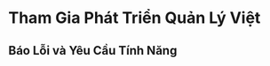 Tham Gia Phát Triển Quản Lý Việt
================================

Báo Lỗi và Yêu Cầu Tính Năng
----------------------------